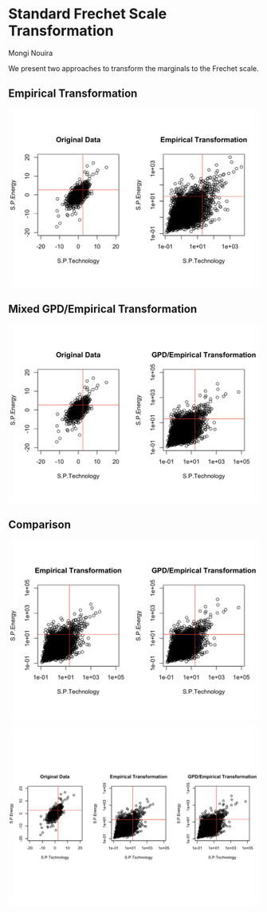 Standard Frechet Scale Transformation
================
Mongi Nouira

We present two approaches to transform the marginals to the Frechet
scale.

<p align="center">

</p>

## Empirical Transformation

<p align="center">

<img src="Frechet_files/figure-gfm/unnamed-chunk-3-1.png" style="display: block; margin: auto;" />

</p>

## Mixed GPD/Empirical Transformation

<p align="center">

</p>

<p align="center">

<img src="Frechet_files/figure-gfm/unnamed-chunk-5-1.png" style="display: block; margin: auto;" />

</p>

## Comparison

<p align="center">

<img src="Frechet_files/figure-gfm/unnamed-chunk-6-1.png" style="display: block; margin: auto;" />

</p>

<p align="center">

<img src="Frechet_files/figure-gfm/unnamed-chunk-7-1.png" style="display: block; margin: auto;" />

</p>
